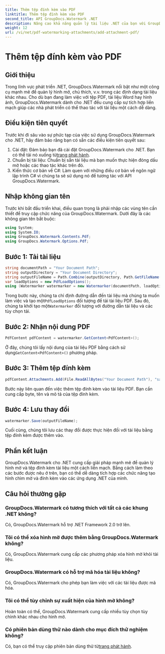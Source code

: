 ```yaml
---
title: Thêm tệp đính kèm vào PDF
linktitle: Thêm tệp đính kèm vào PDF
second_title: API GroupDocs.Watermark .NET
description: Nâng cao khả năng quản lý tài liệu .NET của bạn với GroupDocs.Watermark để xử lý hình mờ và tệp đính kèm liền mạch.
weight: 12
url: /vi/net/pdf-watermarking-attachments/add-attachment-pdf/
---
```


# Thêm tệp đính kèm vào PDF

## Giới thiệu
Trong lĩnh vực phát triển .NET, GroupDocs.Watermark nổi bật như một công cụ mạnh mẽ để quản lý hình mờ, chú thích, v.v. trong các định dạng tài liệu khác nhau. Cho dù bạn đang làm việc với tệp PDF, tài liệu Word hay hình ảnh, GroupDocs.Watermark dành cho .NET đều cung cấp sự tích hợp liền mạch giúp các nhà phát triển có thể thao tác với tài liệu một cách dễ dàng.
## Điều kiện tiên quyết
Trước khi đi sâu vào sự phức tạp của việc sử dụng GroupDocs.Watermark cho .NET, hãy đảm bảo rằng bạn có sẵn các điều kiện tiên quyết sau:
1.  Cài đặt: Đảm bảo bạn đã cài đặt GroupDocs.Watermark cho .NET. Bạn có thể tải nó xuống từ[trang phát hành](https://releases.groupdocs.com/Watermark/net/).
2. Chuẩn bị tài liệu: Chuẩn bị sẵn tài liệu mà bạn muốn thực hiện đóng dấu mờ hoặc các thao tác khác trên đó.
3. Kiến thức cơ bản về C#: Làm quen với những điều cơ bản về ngôn ngữ lập trình C# vì chúng ta sẽ sử dụng nó để tương tác với API GroupDocs.Watermark.

## Nhập không gian tên
Trước khi bắt đầu triển khai, điều quan trọng là phải nhập các vùng tên cần thiết để truy cập chức năng của GroupDocs.Watermark. Dưới đây là các không gian tên bắt buộc:
```csharp
using System;
using System.IO;
using GroupDocs.Watermark.Contents.Pdf;
using GroupDocs.Watermark.Options.Pdf;
```
## Bước 1: Tải tài liệu
```csharp
string documentPath = "Your Document Path";
string outputDirectory = "Your Document Directory";
string outputFileName = Path.Combine(outputDirectory, Path.GetFileName(documentPath));
var loadOptions = new PdfLoadOptions();
using (Watermarker watermarker = new Watermarker(documentPath, loadOptions))
```
 Trong bước này, chúng ta chỉ định đường dẫn đến tài liệu mà chúng ta muốn làm việc và tạo một`PdfLoadOptions` đối tượng để tải tài liệu PDF. Sau đó, chúng ta khởi tạo một`Watermarker` đối tượng với đường dẫn tài liệu và các tùy chọn tải.
## Bước 2: Nhận nội dung PDF
```csharp
PdfContent pdfContent = watermarker.GetContent<PdfContent>();
```
 Ở đây, chúng tôi lấy nội dung của tài liệu PDF bằng cách sử dụng`GetContent<PdfContent>()` phương pháp.
## Bước 3: Thêm tệp đính kèm
```csharp
pdfContent.Attachments.Add(File.ReadAllBytes("Your Document Path"), "sample doc", "sample doc as attachment");
```
Bước này liên quan đến việc thêm tệp đính kèm vào tài liệu PDF. Bạn cần cung cấp byte, tên và mô tả của tệp đính kèm.
## Bước 4: Lưu thay đổi
```csharp
watermarker.Save(outputFileName);
```
Cuối cùng, chúng tôi lưu các thay đổi được thực hiện đối với tài liệu bằng tệp đính kèm được thêm vào.

## Phần kết luận
GroupDocs.Watermark cho .NET cung cấp giải pháp mạnh mẽ để quản lý hình mờ và tệp đính kèm tài liệu một cách liền mạch. Bằng cách làm theo các bước được nêu ở trên, bạn có thể dễ dàng tích hợp các chức năng tạo hình chìm mờ và đính kèm vào các ứng dụng .NET của mình.
## Câu hỏi thường gặp
### GroupDocs.Watermark có tương thích với tất cả các khung .NET không?
Có, GroupDocs.Watermark hỗ trợ .NET Framework 2.0 trở lên.
### Tôi có thể xóa hình mờ được thêm bằng GroupDocs.Watermark không?
Có, GroupDocs.Watermark cung cấp các phương pháp xóa hình mờ khỏi tài liệu.
### GroupDocs.Watermark có hỗ trợ mã hóa tài liệu không?
Có, GroupDocs.Watermark cho phép bạn làm việc với các tài liệu được mã hóa.
### Tôi có thể tùy chỉnh sự xuất hiện của hình mờ không?
Hoàn toàn có thể, GroupDocs.Watermark cung cấp nhiều tùy chọn tùy chỉnh khác nhau cho hình mờ.
### Có phiên bản dùng thử nào dành cho mục đích thử nghiệm không?
 Có, bạn có thể truy cập phiên bản dùng thử từ[trang phát hành](https://releases.groupdocs.com/).